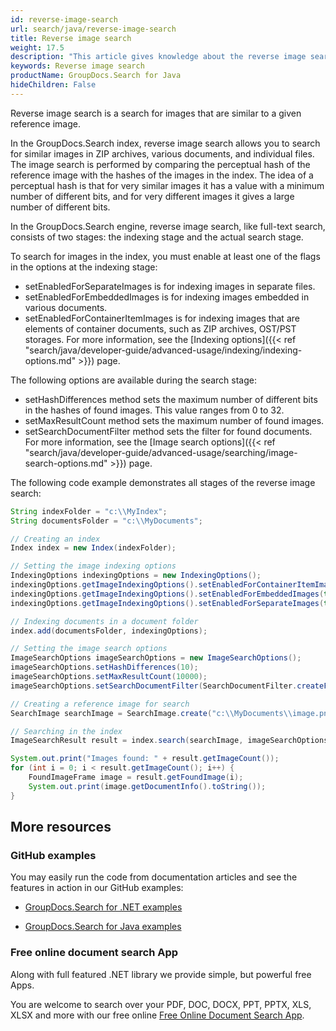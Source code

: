 ```yaml
---
id: reverse-image-search
url: search/java/reverse-image-search
title: Reverse image search
weight: 17.5
description: "This article gives knowledge about the reverse image search, which makes it possible to search for similar images in ZIP archives, various documents, and individual files."
keywords: Reverse image search
productName: GroupDocs.Search for Java
hideChildren: False
---
```

Reverse image search is a search for images that are similar to a given reference image.

In the GroupDocs.Search index, reverse image search allows you to search for similar images in ZIP archives, various documents, and individual files.
The image search is performed by comparing the perceptual hash of the reference image with the hashes of the images in the index. The idea of ​​a perceptual hash is that for very similar images it has a value with a minimum number of different bits, and for very different images it gives a large number of different bits.

In the GroupDocs.Search engine, reverse image search, like full-text search, consists of two stages: the indexing stage and the actual search stage.

To search for images in the index, you must enable at least one of the flags in the options at the indexing stage:
* setEnabledForSeparateImages is for indexing images in separate files.
* setEnabledForEmbeddedImages is for indexing images embedded in various documents.
* setEnabledForContainerItemImages is for indexing images that are elements of container documents, such as ZIP archives, OST/PST storages.
For more information, see the [Indexing options]({{< ref "search/java/developer-guide/advanced-usage/indexing/indexing-options.md" >}}) page.

The following options are available during the search stage:
* setHashDifferences method sets the maximum number of different bits in the hashes of found images. This value ranges from 0 to 32.
* setMaxResultCount method sets the maximum number of found images.
* setSearchDocumentFilter method sets the filter for found documents.
For more information, see the [Image search options]({{< ref "search/java/developer-guide/advanced-usage/searching/image-search-options.md" >}}) page.

The following code example demonstrates all stages of the reverse image search:

```java
String indexFolder = "c:\\MyIndex";
String documentsFolder = "c:\\MyDocuments";

// Creating an index
Index index = new Index(indexFolder);

// Setting the image indexing options
IndexingOptions indexingOptions = new IndexingOptions();
indexingOptions.getImageIndexingOptions().setEnabledForContainerItemImages(true);
indexingOptions.getImageIndexingOptions().setEnabledForEmbeddedImages(true);
indexingOptions.getImageIndexingOptions().setEnabledForSeparateImages(true);

// Indexing documents in a document folder
index.add(documentsFolder, indexingOptions);

// Setting the image search options
ImageSearchOptions imageSearchOptions = new ImageSearchOptions();
imageSearchOptions.setHashDifferences(10);
imageSearchOptions.setMaxResultCount(10000);
imageSearchOptions.setSearchDocumentFilter(SearchDocumentFilter.createFileExtension(".zip", ".png", ".jpg"));

// Creating a reference image for search
SearchImage searchImage = SearchImage.create("c:\\MyDocuments\\image.png");

// Searching in the index
ImageSearchResult result = index.search(searchImage, imageSearchOptions);

System.out.print("Images found: " + result.getImageCount());
for (int i = 0; i < result.getImageCount(); i++) {
    FoundImageFrame image = result.getFoundImage(i);
    System.out.print(image.getDocumentInfo().toString());
}
```

## More resources

### GitHub examples

You may easily run the code from documentation articles and see the features in action in our GitHub examples:

*   [GroupDocs.Search for .NET examples](https://github.com/groupdocs-search/GroupDocs.Search-for-.NET)
    
*   [GroupDocs.Search for Java examples](https://github.com/groupdocs-search/GroupDocs.Search-for-Java)
    

### Free online document search App

Along with full featured .NET library we provide simple, but powerful free Apps.

You are welcome to search over your PDF, DOC, DOCX, PPT, PPTX, XLS, XLSX and more with our free online [Free Online Document Search App](https://products.groupdocs.app/search).
